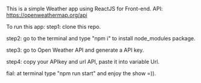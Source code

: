 This is a simple Weather app using ReactJS for Front-end.
API: https://openweathermap.org/api

To run this app:
step1: clone this repo.

step2: go to the terminal and type "npm i" to install node_modules package.

step3: go to Open Weather API and generate a API key.

step4: copy your APIkey and url API, paste it into variable Url.

fial: at terminal type "npm run start" and enjoy the show =)).

